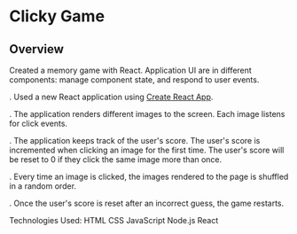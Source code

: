 
# Clicky Game

## Overview

Created a memory game with React.  Application UI are in different components: manage component state, and respond to user events.



. Used a new React application using [Create React App](https://github.com/facebookincubator/create-react-app).

. The application renders different images to the screen. Each image listens for click events.

. The application keeps track of the user's score. The user's score is incremented when clicking an image for the first time. The user's score will be reset to 0 if they click the same image more than once.

. Every time an image is clicked, the images rendered to the page is shuffled in a random order.

. Once the user's score is reset after an incorrect guess, the game  restarts.


Technologies Used:
HTML
CSS
JavaScript
Node.js
React





